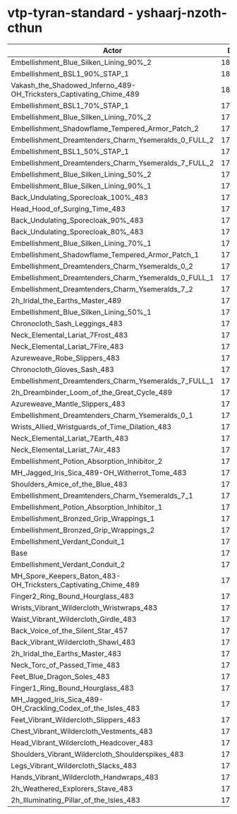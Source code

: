 # vtp-tyran-standard - yshaarj-nzoth-cthun
| Actor | DPS | Increase |
|---|:---:|:---:|
|Embellishment_Blue_Silken_Lining_90%_2|180565|2.60%|
|Embellishment_BSL1_90%_STAP_1|180087|2.33%|
|Vakash_the_Shadowed_Inferno_489-OH_Tricksters_Captivating_Chime_489|180002|2.28%|
|Embellishment_BSL1_70%_STAP_1|179660|2.08%|
|Embellishment_Blue_Silken_Lining_70%_2|179625|2.06%|
|Embellishment_Shadowflame_Tempered_Armor_Patch_2|179523|2.00%|
|Embellishment_Dreamtenders_Charm_Ysemeralds_0_FULL_2|179440|1.96%|
|Embellishment_BSL1_50%_STAP_1|179176|1.81%|
|Embellishment_Dreamtenders_Charm_Ysemeralds_7_FULL_2|178910|1.66%|
|Embellishment_Blue_Silken_Lining_50%_2|178649|1.51%|
|Embellishment_Blue_Silken_Lining_90%_1|178414|1.37%|
|Back_Undulating_Sporecloak_100%_483|178391|1.36%|
|Head_Hood_of_Surging_Time_483|178312|1.32%|
|Back_Undulating_Sporecloak_90%_483|178296|1.31%|
|Back_Undulating_Sporecloak_80%_483|177985|1.13%|
|Embellishment_Blue_Silken_Lining_70%_1|177816|1.03%|
|Embellishment_Shadowflame_Tempered_Armor_Patch_1|177790|1.02%|
|Embellishment_Dreamtenders_Charm_Ysemeralds_0_2|177772|1.01%|
|Embellishment_Dreamtenders_Charm_Ysemeralds_0_FULL_1|177560|0.89%|
|Embellishment_Dreamtenders_Charm_Ysemeralds_7_2|177538|0.88%|
|2h_Iridal_the_Earths_Master_489|177487|0.85%|
|Embellishment_Blue_Silken_Lining_50%_1|177355|0.77%|
|Chronocloth_Sash_Leggings_483|177324|0.76%|
|Neck_Elemental_Lariat_7Frost_483|177239|0.71%|
|Neck_Elemental_Lariat_7Fire_483|177187|0.68%|
|Azureweave_Robe_Slippers_483|177086|0.62%|
|Chronocloth_Gloves_Sash_483|177019|0.58%|
|Embellishment_Dreamtenders_Charm_Ysemeralds_7_FULL_1|177006|0.57%|
|2h_Dreambinder_Loom_of_the_Great_Cycle_489|176998|0.57%|
|Azureweave_Mantle_Slippers_483|176875|0.50%|
|Embellishment_Dreamtenders_Charm_Ysemeralds_0_1|176775|0.44%|
|Wrists_Allied_Wristguards_of_Time_Dilation_483|176741|0.42%|
|Neck_Elemental_Lariat_7Earth_483|176708|0.41%|
|Neck_Elemental_Lariat_7Air_483|176696|0.40%|
|Embellishment_Potion_Absorption_Inhibitor_2|176502|0.29%|
|MH_Jagged_Iris_Sica_489-OH_Witherrot_Tome_483|176438|0.25%|
|Shoulders_Amice_of_the_Blue_483|176285|0.16%|
|Embellishment_Dreamtenders_Charm_Ysemeralds_7_1|176283|0.16%|
|Embellishment_Potion_Absorption_Inhibitor_1|176234|0.14%|
|Embellishment_Bronzed_Grip_Wrappings_1|176050|0.03%|
|Embellishment_Bronzed_Grip_Wrappings_2|176021|0.01%|
|Embellishment_Verdant_Conduit_1|175996|0.00%|
|Base|175995|0.00%|
|Embellishment_Verdant_Conduit_2|175913|-0.05%|
|MH_Spore_Keepers_Baton_483-OH_Tricksters_Captivating_Chime_489|175793|-0.11%|
|Finger2_Ring_Bound_Hourglass_483|175760|-0.13%|
|Wrists_Vibrant_Wildercloth_Wristwraps_483|175669|-0.19%|
|Waist_Vibrant_Wildercloth_Girdle_483|175661|-0.19%|
|Back_Voice_of_the_Silent_Star_457|175594|-0.23%|
|Back_Vibrant_Wildercloth_Shawl_483|175575|-0.24%|
|2h_Iridal_the_Earths_Master_483|175568|-0.24%|
|Neck_Torc_of_Passed_Time_483|175519|-0.27%|
|Feet_Blue_Dragon_Soles_483|175386|-0.35%|
|Finger1_Ring_Bound_Hourglass_483|175237|-0.43%|
|MH_Jagged_Iris_Sica_489-OH_Crackling_Codex_of_the_Isles_483|175228|-0.44%|
|Feet_Vibrant_Wildercloth_Slippers_483|175127|-0.49%|
|Chest_Vibrant_Wildercloth_Vestments_483|175099|-0.51%|
|Head_Vibrant_Wildercloth_Headcover_483|174969|-0.58%|
|Shoulders_Vibrant_Wildercloth_Shoulderspikes_483|174788|-0.69%|
|Legs_Vibrant_Wildercloth_Slacks_483|174723|-0.72%|
|Hands_Vibrant_Wildercloth_Handwraps_483|174552|-0.82%|
|2h_Weathered_Explorers_Stave_483|174542|-0.83%|
|2h_Illuminating_Pillar_of_the_Isles_483|174242|-1.00%|
